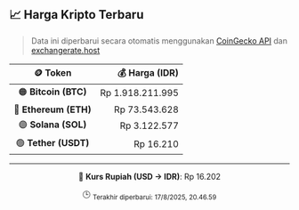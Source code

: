 

<!-- HARGA_KRIPTO -->
## 📈 Harga Kripto Terbaru

> Data ini diperbarui secara otomatis menggunakan [CoinGecko API](https://www.coingecko.com/) dan [exchangerate.host](https://exchangerate.host/)

<div align="center">

| 🪙 Token | 💰 Harga (IDR) |
|:------:|---------------:|
| 🟠 **Bitcoin (BTC)**   | Rp 1.918.211.995 |
| 🔵 **Ethereum (ETH)**  | Rp 73.543.628 |
| 🟣 **Solana (SOL)**    | Rp 3.122.577 |
| 🟢 **Tether (USDT)**   | Rp 16.210 |

---

💱 **Kurs Rupiah (USD → IDR)**: Rp 16.202

🕒 <sub>Terakhir diperbarui: 17/8/2025, 20.46.59</sub>

</div>
<!-- /HARGA_KRIPTO -->